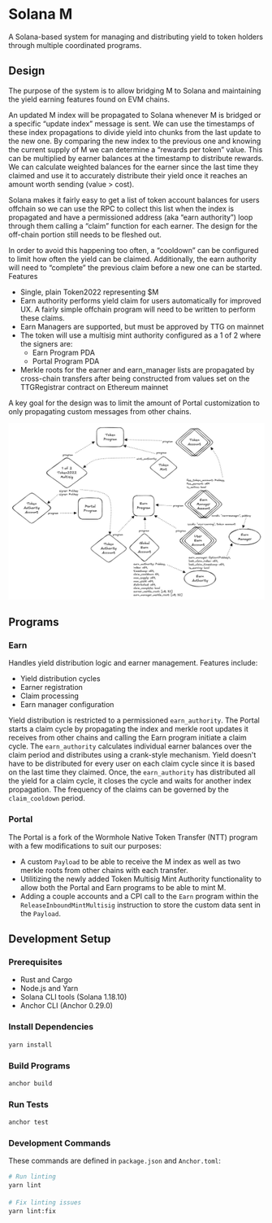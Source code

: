 # Solana M

A Solana-based system for managing and distributing yield to token holders through multiple coordinated programs.

## Design

The purpose of the system is to allow bridging M to Solana and maintaining the yield earning features found on EVM chains.

An updated M index will be propagated to Solana whenever M is bridged or a specific “update index” message is sent. We can use the timestamps of these index propagations to divide yield into chunks from the last update to the new one. By comparing the new index to the previous one and knowing the current supply of M we can determine a “rewards per token” value. This can be multiplied by earner balances at the timestamp to distribute rewards. We can calculate weighted balances for the earner since the last time they claimed and use it to accurately distribute their yield once it reaches an amount worth sending (value > cost).

Solana makes it fairly easy to get a list of token account balances for users offchain so we can use the RPC to collect this list when the index is propagated and have a permissioned address (aka “earn authority”) loop through them calling a “claim” function for each earner. The design for the off-chain portion still needs to be fleshed out.

In order to avoid this happening too often, a “cooldown” can be configured to limit how often the yield can be claimed. Additionally, the earn authority will need to “complete” the previous claim before a new one can be started.
Features
- Single, plain Token2022 representing $M
- Earn authority performs yield claim for users automatically for improved UX. A fairly simple offchain program will need to be written to perform these claims.
- Earn Managers are supported, but must be approved by TTG on mainnet
- The token will use a multisig mint authority configured as a 1 of 2 where the signers are:
    - Earn Program PDA
    - Portal Program PDA
- Merkle roots for the earner and earn_manager lists are propagated by cross-chain transfers after being constructed from values set on the TTGRegistrar contract on Ethereum mainnet

A key goal for the design was to limit the amount of Portal customization to only propagating custom messages from other chains. 

![Solana M Programs](assets/solana_m_programs.png)

## Programs

### Earn
Handles yield distribution logic and earner management. Features include:
- Yield distribution cycles
- Earner registration
- Claim processing
- Earn manager configuration

Yield distribution is restricted to a permissioned `earn_authority`. The Portal starts a claim cycle by propagating the index and merkle root updates it receives from other chains and calling the Earn program initiate a claim cycle. The `earn_authority` calculates individual earner balances over the claim period and distributes using a crank-style mechanism. Yield doesn't have to be distributed for every user on each claim cycle since it is based on the last time they claimed. Once, the `earn_authority` has distributed all the yield for a claim cycle, it closes the cycle and waits for another index propagation. The frequency of the claims can be governed by the `claim_cooldown` period.

### Portal
The Portal is a fork of the Wormhole Native Token Transfer (NTT) program with a few modifications to suit our purposes:
- A custom `Payload` to be able to receive the M index as well as two merkle roots from other chains with each transfer.
- Utilitizing the newly added Token Multisig Mint Authority functionality to allow both the Portal and Earn programs to be able to mint M.
- Adding a couple accounts and a CPI call to the `Earn` program within the `ReleaseInboundMintMultisig` instruction to store the custom data sent in the `Payload`.

## Development Setup

### Prerequisites
- Rust and Cargo
- Node.js and Yarn
- Solana CLI tools (Solana 1.18.10)
- Anchor CLI (Anchor 0.29.0)

### Install Dependencies
```bash
yarn install
```

### Build Programs
```bash
anchor build
```

### Run Tests
```bash
anchor test
```

### Development Commands
These commands are defined in `package.json` and `Anchor.toml`:

```bash
# Run linting
yarn lint

# Fix linting issues
yarn lint:fix
